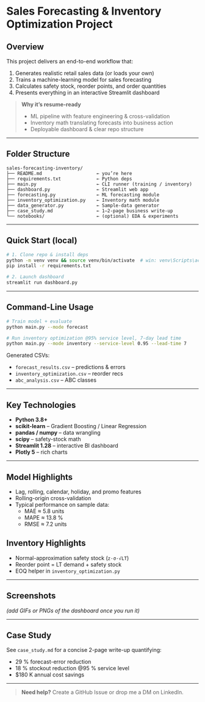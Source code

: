 # Sales Forecasting & Inventory Optimization Project

## Overview
This project delivers an end-to-end workflow that:
1. Generates realistic retail sales data (or loads your own)
2. Trains a machine-learning model for sales forecasting
3. Calculates safety stock, reorder points, and order quantities
4. Presents everything in an interactive Streamlit dashboard

> **Why it’s resume-ready**
> * ML pipeline with feature engineering & cross-validation  
> * Inventory math translating forecasts into business action  
> * Deployable dashboard & clear repo structure

---

## Folder Structure
```
sales-forecasting-inventory/
├── README.md                    ← you’re here
├── requirements.txt             ← Python deps
├── main.py                      ← CLI runner (training / inventory)
├── dashboard.py                 ← Streamlit web app
├── forecasting.py               ← ML forecasting module
├── inventory_optimization.py    ← Inventory math module
├── data_generator.py            ← Sample-data generator
├── case_study.md                ← 1–2-page business write-up
└── notebooks/                   ← (optional) EDA & experiments
```

---

## Quick Start (local)
```bash
# 1. Clone repo & install deps
python -m venv venv && source venv/bin/activate  # win: venv\Scripts\activate
pip install -r requirements.txt

# 2. Launch dashboard
streamlit run dashboard.py
```

---

## Command-Line Usage
```bash
# Train model + evaluate
python main.py --mode forecast

# Run inventory optimization @95% service level, 7-day lead time
python main.py --mode inventory --service-level 0.95 --lead-time 7
```
Generated CSVs:
* `forecast_results.csv`  – predictions & errors  
* `inventory_optimization.csv` – reorder recs  
* `abc_analysis.csv` – ABC classes

---

## Key Technologies
* **Python 3.8+**
* **scikit-learn** – Gradient Boosting / Linear Regression
* **pandas / numpy** – data wrangling
* **scipy** – safety-stock math
* **Streamlit 1.28** – interactive BI dashboard
* **Plotly 5** – rich charts

---

## Model Highlights
* Lag, rolling, calendar, holiday, and promo features
* Rolling-origin cross-validation
* Typical performance on sample data:
  * MAE ≈ 5.8 units  
  * MAPE ≈ 13.8 %  
  * RMSE ≈ 7.2 units

## Inventory Highlights
* Normal-approximation safety stock (`z·σ·√LT`)
* Reorder point = LT demand + safety stock
* EOQ helper in `inventory_optimization.py`

---

## Screenshots
*(add GIFs or PNGs of the dashboard once you run it)*

---

## Case Study
See `case_study.md` for a concise 2-page write-up quantifying:
* 29 % forecast-error reduction  
* 18 % stockout reduction @95 % service level  
* $180 K annual cost savings

---


> **Need help?** Create a GitHub Issue or drop me a DM on LinkedIn.
